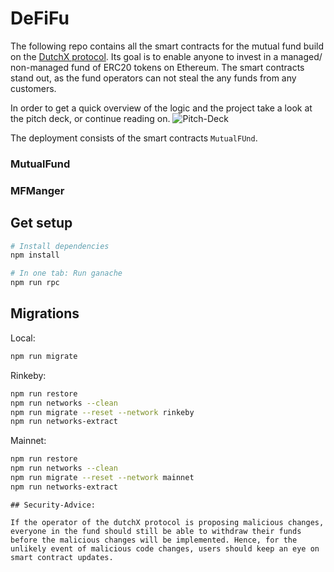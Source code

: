 # DeFiFu

The following repo contains all the smart contracts for the mutual fund build on the [DutchX protocol](https://dutchx.d.exchange/). Its goal is to enable anyone to invest in a managed/ non-managed fund of ERC20 tokens on Ethereum. The smart contracts stand out, as the fund operators can not steal the any funds from any customers. 

In order to get a quick overview of the logic and the project take a look at the pitch deck, or continue reading on.
![Pitch-Deck](https://docs.google.com/presentation/d/1HRokijl33UsCx8BsxUZF8GUevnaoEDfx2Gkc3q_QBTM/edit?usp=sharing)

The deployment consists of the smart contracts `MutualFUnd`. 

### MutualFund

### MFManger

## Get setup
```bash
# Install dependencies
npm install

# In one tab: Run ganache
npm run rpc
```

## Migrations
Local:
```bash
npm run migrate
```

Rinkeby:
```bash
npm run restore
npm run networks --clean
npm run migrate --reset --network rinkeby
npm run networks-extract
```

Mainnet:
```bash
npm run restore
npm run networks --clean
npm run migrate --reset --network mainnet
npm run networks-extract
```

```
## Security-Advice:

If the operator of the dutchX protocol is proposing malicious changes, everyone in the fund should still be able to withdraw their funds before the malicious changes will be implemented. Hence, for the unlikely event of malicious code changes, users should keep an eye on smart contract updates.